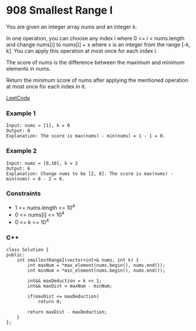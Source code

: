 # 908 Smallest Range I

You are given an integer array nums and an integer k.

In one operation, you can choose any index i where 0 <= i < nums.length and change nums[i] to nums[i] + x where x is an integer from the range [-k, k]. You can apply this operation at most once for each index i.

The score of nums is the difference between the maximum and minimum elements in nums.

Return the minimum score of nums after applying the mentioned operation at most once for each index in it.

[LeetCode](https://leetcode.cn/problems/smallest-range-i/)

### Example 1

```
Input: nums = [1], k = 0
Output: 0
Explanation: The score is max(nums) - min(nums) = 1 - 1 = 0.
```

### Example 2

```
Input: nums = [0,10], k = 2
Output: 6
Explanation: Change nums to be [2, 8]. The score is max(nums) - min(nums) = 8 - 2 = 6.
``` 

### Constraints

* 1 <= nums.length <= 10<sup>4</sup>
* 0 <= nums[i] <= 10<sup>4</sup>
* 0 <= k <= 10<sup>4</sup>

### C++ 

```
class Solution {
public:
    int smallestRangeI(vector<int>& nums, int k) {
        int maxNum = *max_element(nums.begin(), nums.end());
        int minNum = *min_element(nums.begin(), nums.end());

        int&& maxDeduction = k << 1;
        int&& maxDist = maxNum - minNum;
        
        if(maxDist <= maxDeduction)
            return 0;
        
        return maxDist - maxDeduction;
    }
};
```
